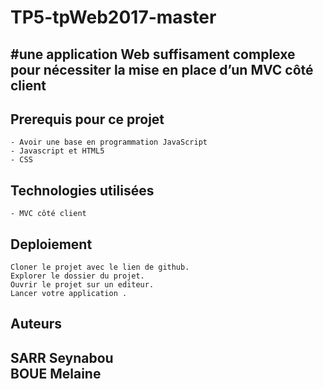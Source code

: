 
# TP5-tpWeb2017-master
<h2>#une application Web suffisament complexe pour nécessiter la mise en place d’un MVC côté client</h2>
 <h2>Prerequis pour ce projet</h2>

    - Avoir une base en programmation JavaScript
    - Javascript et HTML5
    - CSS
    

<h2>Technologies utilisées</h2>
    
    - MVC côté client

<h2>Deploiement</h2>

    Cloner le projet avec le lien de github.
    Explorer le dossier du projet.
    Ouvrir le projet sur un editeur.
    Lancer votre application .

<h2>Auteurs<h2>

SARR Seynabou </br>
BOUE Melaine
